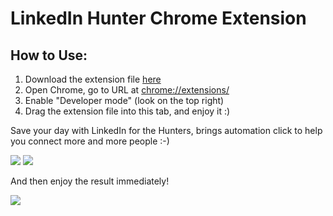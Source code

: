 # LinkedIn Hunter Chrome Extension

## How to Use:

1. Download the extension file [here](https://github.com/huynhminhtufu/linkedin-hunter/raw/master/linkedin-hunnter.crx)
2. Open Chrome, go to URL at [chrome://extensions/](chrome://extensions/)
3. Enable "Developer mode" (look on the top right)
4. Drag the extension file into this tab, and enjoy it :)

Save your day with LinkedIn for the Hunters, brings automation click to help you connect more and more people :-)

![](https://i.imgur.com/881RHDh.png)
![](https://i.imgur.com/vfwyuoK.png)

And then enjoy the result immediately!

![](https://i.imgur.com/18CGxMS.png)
